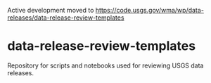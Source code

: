 Active development moved to https://code.usgs.gov/wma/wp/data-releases/data-release-review-templates

# data-release-review-templates
Repository for scripts and notebooks used for reviewing USGS data releases.  
